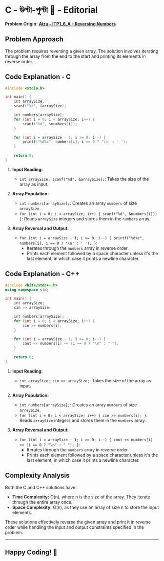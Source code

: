 # C - উল্টা-পুল্টা 🔄️ - Editorial

**Problem Origin:** [**Aizu - ITP1_6_A - Reversing Numbers**](https://onlinejudge.u-aizu.ac.jp/problems/ITP1_6_A)

## Problem Approach

The problem requires reversing a given array. The solution involves iterating through the array from the end to the start and printing its elements in reverse order.

## Code Explanation - C

```c
#include <stdio.h>

int main() {
    int arraySize;
    scanf("%d", &arraySize);

    int numbers[arraySize];
    for (int i = 0; i < arraySize; i++) {
        scanf("%d", &numbers[i]);
    }

    for (int i = arraySize - 1; i >= 0; i--) {
        printf("%d%c", numbers[i], i == 0 ? '\n' : ' ');
    }
    
    return 0;
}
```

1. **Input Reading:**
   - `int arraySize; scanf("%d", &arraySize);`: Takes the size of the array as input.

2. **Array Population:**
   - `int numbers[arraySize];`: Creates an array `numbers` of size `arraySize`.
   - `for (int i = 0; i < arraySize; i++) { scanf("%d", &numbers[i]); }`: Reads `arraySize` integers and stores them in the `numbers` array.

3. **Array Reversal and Output:**
   - `for (int i = arraySize - 1; i >= 0; i--) { printf("%d%c", numbers[i], i == 0 ? '\n' : ' '); }`:
     - Iterates through the `numbers` array in reverse order.
     - Prints each element followed by a space character unless it's the last element, in which case it prints a newline character.

## Code Explanation - C++

```cpp
#include <bits/stdc++.h>
using namespace std;

int main() {
    int arraySize;
    cin >> arraySize;

    int numbers[arraySize];
    for (int i = 0; i < arraySize; i++) {
        cin >> numbers[i];
    }

    for (int i = arraySize - 1; i >= 0; i--) {
        cout << numbers[i] << (i == 0 ? "\n" : " ");
    }
    
    return 0;
}
```

1. **Input Reading:**
   - `int arraySize; cin >> arraySize;`: Takes the size of the array as input.

2. **Array Population:**
   - `int numbers[arraySize];`: Creates an array `numbers` of size `arraySize`.
   - `for (int i = 0; i < arraySize; i++) { cin >> numbers[i]; }`: Reads `arraySize` integers and stores them in the `numbers` array.

3. **Array Reversal and Output:**
   - `for (int i = arraySize - 1; i >= 0; i--) { cout << numbers[i] << (i == 0 ? "\n" : " "); }`:
     - Iterates through the `numbers` array in reverse order.
     - Prints each element followed by a space character unless it's the last element, in which case it prints a newline character.

## Complexity Analysis

Both the C and C++ solutions have:

- **Time Complexity:** O(n), where n is the size of the array. They iterate through the entire array once.
- **Space Complexity:** O(n), as they use an array of size n to store the input elements.

These solutions effectively reverse the given array and print it in reverse order while handling the input and output constraints specified in the problem.

---

## Happy Coding! 🔄️
